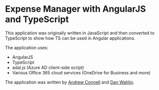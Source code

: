 Expense Manager with AngularJS and TypeScript
===============

This application was originally written in JavaScript and then converted to
TypeScript to show how TS can be used in Angular applications.

The application uses:

* AngularJS
* TypeScript
* adal.js (Azure AD client-side script)
* Various Office 365 cloud services (OneDrive for Business and more)

The application was written by [Andrew Connell](http://twitter.com/andrewconnell) and [Dan Wahlin](http://twitter.com/danwahlin).
